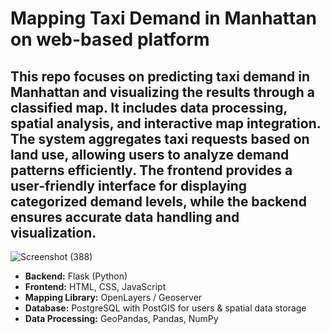 # Mapping Taxi Demand in Manhattan on web-based platform
  This repo focuses on predicting taxi demand in Manhattan and visualizing the results through a classified map. It includes data processing, spatial analysis, and interactive map integration. The system aggregates taxi requests based on land use, allowing users to analyze demand patterns efficiently. The frontend provides a user-friendly interface for displaying categorized demand levels, while the backend ensures accurate data handling and visualization.
 ----
![Screenshot (388)](https://github.com/user-attachments/assets/168e9e9b-76a7-4188-a0a6-dc5bc845b789)

- **Backend:** Flask (Python)
- **Frontend:** HTML, CSS, JavaScript
- **Mapping Library:** OpenLayers / Geoserver
- **Database:** PostgreSQL with PostGIS for users & spatial data storage
- **Data Processing:** GeoPandas, Pandas, NumPy
